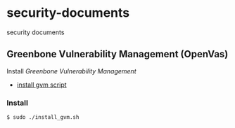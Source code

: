 # security-documents
security documents


## Greenbone Vulnerability Management (OpenVas)

Install *Greenbone Vulnerability Management*

- [install gvm script](./install_gvm.sh)

### Install

```bash
$ sudo ./install_gvm.sh
```